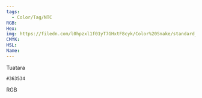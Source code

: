 ```yaml
---
tags:
  - Color/Tag/NTC
RGB:
Hex:
img: https://filedn.com/l0hpzxl1f01yT7GHxtF8cyk/Color%20Snake/standard_csv_to_svg/363534.svg
CMYK:
HSL:
Name:
---
```

Tuatara
```palette
#363534
```
RGB
